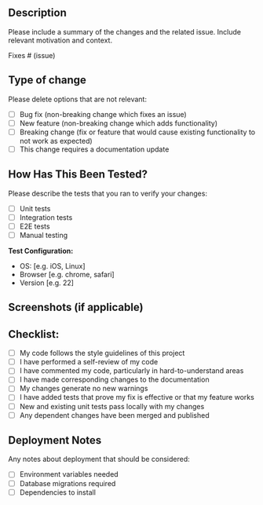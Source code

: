 ## Description
Please include a summary of the changes and the related issue. Include relevant motivation and context.

Fixes # (issue)

## Type of change
Please delete options that are not relevant:
- [ ] Bug fix (non-breaking change which fixes an issue)
- [ ] New feature (non-breaking change which adds functionality)
- [ ] Breaking change (fix or feature that would cause existing functionality to not work as expected)
- [ ] This change requires a documentation update

## How Has This Been Tested?
Please describe the tests that you ran to verify your changes:
- [ ] Unit tests
- [ ] Integration tests
- [ ] E2E tests
- [ ] Manual testing

**Test Configuration:**
- OS: [e.g. iOS, Linux]
- Browser [e.g. chrome, safari]
- Version [e.g. 22]

## Screenshots (if applicable)

## Checklist:
- [ ] My code follows the style guidelines of this project
- [ ] I have performed a self-review of my code
- [ ] I have commented my code, particularly in hard-to-understand areas
- [ ] I have made corresponding changes to the documentation
- [ ] My changes generate no new warnings
- [ ] I have added tests that prove my fix is effective or that my feature works
- [ ] New and existing unit tests pass locally with my changes
- [ ] Any dependent changes have been merged and published

## Deployment Notes
Any notes about deployment that should be considered:
- [ ] Environment variables needed
- [ ] Database migrations required
- [ ] Dependencies to install
